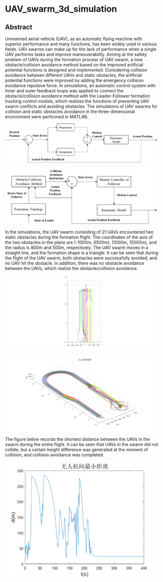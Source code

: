 # UAV_swarm_3d_simulation

## **Abstract**

Unmanned aerial vehicle (UAV), as an automatic flying machine with superior performance and many functions, has been widely used in various fields. UAV swarms can make up for the lack of performance when a single UAV performs tasks and improve maneuverability. Aiming at the safety problem of UAVs during the formation process of UAV swarm, a new obstacle/collision avoidance method based on the improved artificial potential functions is designed and implemented. Considering collision avoidance between different UAVs and static obstacles, the artificial potential
functions were improved by adding the emergency collision avoidance repulsive force. In simulations, an automatic control system with Inner and outer feedback loops was applied to connect the obstacle/collision avoidance method with the Leader-Follower formation tracking control module, which realizes the functions of preventing UAV swarm conflicts and avoiding obstacles. The simulations of UAV swarms for collision and static obstacles avoidance in the three-dimensional environment were performed in MATLAB.

![PI](artipotential2/img/PI.png)

![sys](artipotential2/img/sys.png)

In the simulations, the UAV swarm consisting of 21 UAVs encountered two static obstacles during the formation flight. The coordinates of the axis of the two obstacles in the plane are (-1000m, 6500m), (1000m, 15500m), and the radius is 800m and 500m, respectively. The UAV swarm moves in a straight line, and the formation shape is a triangle. It can be seen that during the flight of the UAV swarm, both obstacles were successfully avoided, and no UAV hit the obstacle. In addition, there was no obstacle avoidance between the UAVs, which realize the obstacle/collision avoidance.

![ob](artipotential2/img/obstacles.png)

![route](artipotential2/img/route.png)

The figure below records the shortest distance between the UAVs in the swarm during the entire flight. It can be seen that UAVs in the swarm did not collide, but a certain height difference was generated at the moment of collision, and collision avoidance was completed.

![dis](artipotential2/distance.png)

